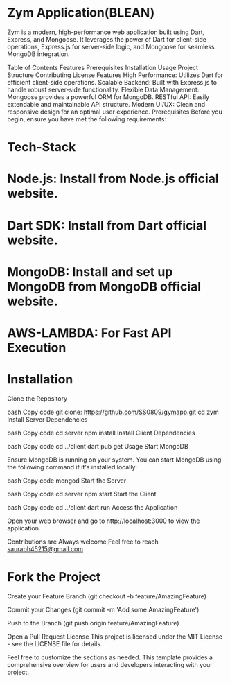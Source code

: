 
# Zym Application(BLEAN)
Zym is a modern, high-performance web application built using Dart, Express, and Mongoose. It leverages the power of Dart for client-side operations, Express.js for server-side logic, and Mongoose for seamless MongoDB integration.

Table of Contents
Features
Prerequisites
Installation
Usage
Project Structure
Contributing
License
Features
High Performance: Utilizes Dart for efficient client-side operations.
Scalable Backend: Built with Express.js to handle robust server-side functionality.
Flexible Data Management: Mongoose provides a powerful ORM for MongoDB.
RESTful API: Easily extendable and maintainable API structure.
Modern UI/UX: Clean and responsive design for an optimal user experience.
Prerequisites
Before you begin, ensure you have met the following requirements: 


# Tech-Stack

# Node.js: Install from Node.js official website.
# Dart SDK: Install from Dart official website.
# MongoDB: Install and set up MongoDB from MongoDB official website. 
# AWS-LAMBDA: For Fast API Execution


# Installation
Clone the Repository

bash
Copy code
git clone: https://github.com/SS0809/gymapp.git
cd zym
Install Server Dependencies

bash
Copy code
cd server
npm install
Install Client Dependencies

bash
Copy code
cd ../client
dart pub get
Usage
Start MongoDB

Ensure MongoDB is running on your system. You can start MongoDB using the following command if it's installed locally:

bash
Copy code
mongod
Start the Server

bash
Copy code
cd server
npm start
Start the Client

bash
Copy code
cd ../client
dart run
Access the Application

Open your web browser and go to http://localhost:3000 to view the application.


 Contributions are Always welcome,Feel free to reach <saurabh45215@gmail.com>


# Fork the Project
Create your Feature Branch (git checkout -b feature/AmazingFeature)


Commit your Changes (git commit -m 'Add some AmazingFeature')


Push to the Branch (git push origin feature/AmazingFeature)


Open a Pull Request
License
This project is licensed under the MIT License - see the LICENSE file for details.

Feel free to customize the sections as needed. This template provides a comprehensive overview for users and developers interacting with your project.





